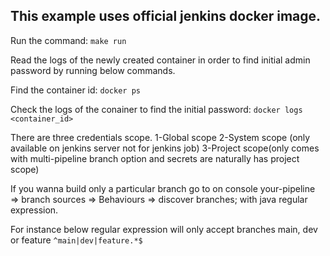 ## This example uses official jenkins docker image.

Run the command:
```make run```

Read the logs of the newly created container in order to find initial admin password by running below commands.

Find the container id:
```docker ps```

Check the logs of the conainer to find the initial password:
```docker logs <container_id>```

There are three credentials scope.
1-Global scope
2-System scope (only available on jenkins server not for jenkins job)
3-Project scope(only comes with multi-pipeline branch option and secrets are naturally has project scope)

If you wanna build only a particular branch go to on console 
your-pipeline => branch sources => Behaviours => discover branches; with java regular expression. 

For instance below regular expression will only accept branches main, dev or feature
```^main|dev|feature.*$```